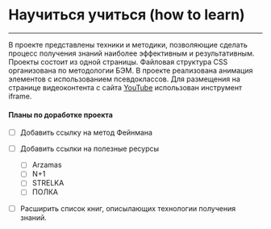 # Научиться учиться (how to learn)
------ 
В проекте представлены техники и методики, позволяющие сделать процесс получения знаний наиболее эффективным и результативным. Проекты состоит из одной страницы. Файловая структура CSS организована по методологии БЭМ. В проекте реализована анимация элементов с использованием псевдоклассов. Для размещения на странице видеоконтента с сайта [YouTube](https://www.youtube.com/) использован инструмент iframe.    
#### Планы по доработке проекта
- [ ] Добавить ссылку на метод Фейнмана    
- [ ] Добавить ссылки на полезные ресурсы
    - [ ] Arzamas
    - [ ] N+1
    - [ ] STRELKA
    - [ ] ПОЛКА
- [ ] Расширить список книг, описылающих технологии получения знаний.
    